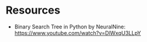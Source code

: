 # Resources
- Binary Search Tree in Python by NeuralNine: https://www.youtube.com/watch?v=DlWxqU3LLpY